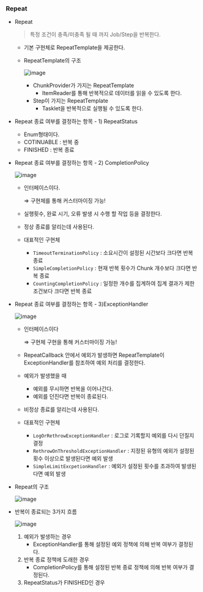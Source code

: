 ### Repeat

- Repeat

  > 특정 조건이 충족/미충족 될 때 까지 Job/Step을 반복한다.
  >
    - 기본 구현체로 RepeatTemplate을 제공한다.
    - RepeatTemplate의 구조

      ![image](https://github.com/ulimy/study/assets/18046394/dfc08029-377d-4db2-9862-3a1b67e8dd3b)

        - ChunkProvider가 가지는 RepeatTemplate
            - ItemReader를 통해 반복적으로 데이터를 읽을 수 있도록 한다.
        - Step이 가지는 RepeatTemplate
            - Tasklet을 반복적으로 실행될 수 있도록 한다.


- Repeat 종료 여부를 결정하는 항목 - 1) RepeatStatus
    - Enum형태이다.
    - COTINUABLE : 반복 중
    - FINISHED : 반복 종료


- Repeat 종료 여부를 결정하는 항목 - 2) CompletionPolicy

  ![image](https://github.com/ulimy/study/assets/18046394/c4025de6-502f-43f1-beb8-cf945bac981d)

    - 인터페이스이다.

      ⇒ 구현체를 통해 커스터마이징 가능!

    - 실행횟수, 완료 시기, 오류 발생 시 수행 할 작업 등을 결정한다.
    - 정상 종료를 알리는데 사용된다.
    - 대표적인 구현체
        - `TimeoutTerminationPolicy` : 소요시간이 설정된 시간보다 크다면 반복 종료
        - `SimpleCompletionPolicy` : 현재 반복 횟수가 Chunk 개수보다 크다면 반복 종료
        - `CountingCompletionPolicy` : 일정한 개수를 집계하여 집계 결과가 제한조건보다 크다면 반복 종료


- Repeat 종료 여부를 결정하는 항목 - 3)ExceptionHandler

  ![image](https://github.com/ulimy/study/assets/18046394/7227c9fe-d79c-4eff-a77b-a32f1ab3f4bc)

    - 인터페이스이다

      ⇒ 구현체 구현을 통해 커스터마이징 가능!

    - RepeatCallback 안에서 예외가 발생하면 RepeatTemplate이 ExceptionHandler를 참조하여 예외 처리를 결정한다.
    - 예외가 발생했을 때
        - 예외를 무시하면 반복을 이어나간다.
        - 예외를 던진다면 반복이 종료된다.
    - 비정상 종료를 알리는데 사용된다.
    - 대표적인 구현체
        - `LogOrRethrowExceptionHandler` : 로그로 기록할지 예외를 다시 던질지 결정
        - `RethrowOnThresholdExceptionHandler` : 지정된 유형의 예외가 설정된 횟수 이상으로 발생된다면 예외 발생
        - `SimpleLimitExcpetionHandler` : 예외가 설정된 횟수를 초과하여 발생된다면 예외 발생


- Repeat의 구조

  ![image](https://github.com/ulimy/study/assets/18046394/b1e95c14-c5f6-492b-8a7d-eb049346c59a)


- 반복이 종료되는 3가지 흐름

  ![image](https://github.com/ulimy/study/assets/18046394/0d2445ee-7b98-4738-8e2f-c244df7768d1)

    1. 예외가 발생하는 경우
        - ExceptionHandler를 통해 설정된 예외 정책에 의해 반복 여부가 결정된다.
    2. 반복 종료 정책에 도래한 경우
        - CompletionPolicy를 통해 설정된 반복 종료 정책에 의해 반복 여부가 결정된다.
    3. RepeatStatus가 FINISHED인 경우
